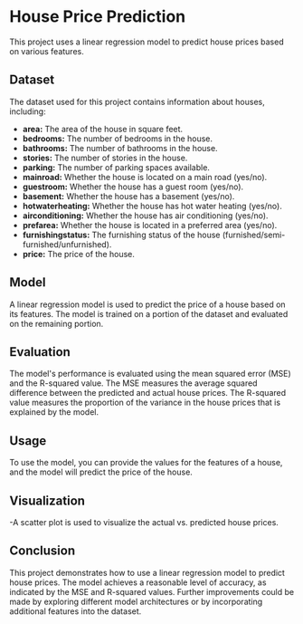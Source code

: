 # House Price Prediction

This project uses a linear regression model to predict house prices based on various features.

## Dataset

The dataset used for this project contains information about houses, including:

* **area:** The area of the house in square feet.
* **bedrooms:** The number of bedrooms in the house.
* **bathrooms:** The number of bathrooms in the house.
* **stories:** The number of stories in the house.
* **parking:** The number of parking spaces available.
* **mainroad:** Whether the house is located on a main road (yes/no).
* **guestroom:** Whether the house has a guest room (yes/no).
* **basement:** Whether the house has a basement (yes/no).
* **hotwaterheating:** Whether the house has hot water heating (yes/no).
* **airconditioning:** Whether the house has air conditioning (yes/no).
* **prefarea:** Whether the house is located in a preferred area (yes/no).
* **furnishingstatus:** The furnishing status of the house (furnished/semi-furnished/unfurnished).
* **price:** The price of the house.

## Model

A linear regression model is used to predict the price of a house based on its features. The model is trained on a portion of the dataset and evaluated on the remaining portion.

## Evaluation

The model's performance is evaluated using the mean squared error (MSE) and the R-squared value. The MSE measures the average squared difference between the predicted and actual house prices. The R-squared value measures the proportion of the variance in the house prices that is explained by the model.

## Usage

To use the model, you can provide the values for the features of a house, and the model will predict the price of the house.

## Visualization
-A scatter plot is used to visualize the actual vs. predicted house prices.

## Conclusion

This project demonstrates how to use a linear regression model to predict house prices. The model achieves a reasonable level of accuracy, as indicated by the MSE and R-squared values. Further improvements could be made by exploring different model architectures or by incorporating additional features into the dataset.
